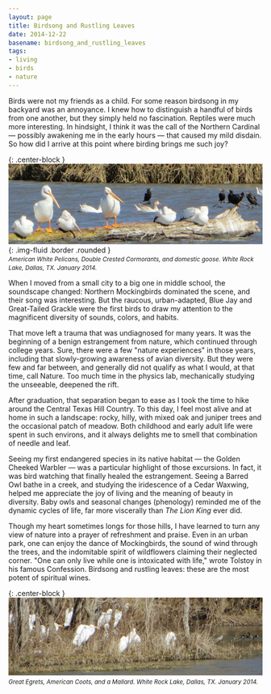 ```yaml
---
layout: page
title: Birdsong and Rustling Leaves
date: 2014-12-22
basename: birdsong_and_rustling_leaves
tags:
- living
- birds
- nature
---
```


Birds were not my friends as a child. For some reason birdsong in my backyard
was an annoyance. I knew how to distinguish a handful of birds from one another,
but they simply held no fascination. Reptiles were much more interesting. In
hindsight, I think it was the call of the Northern Cardinal &mdash; possibly
awakening me in the early hours &mdash; that caused my mild disdain. So how did
I arrive at this point where birding brings me such joy?

{: .center-block }
![photo of birds](/images/WhiteRockPelicans.JPG){: .img-fluid .border .rounded }<br>
<small><i>American White Pelicans, Double Crested Cormorants, and domestic goose. White Rock Lake, Dallas, TX. January 2014.</i></small>

<!-- truncate -->

When I moved from a small city to a big one in middle school, the soundscape
changed: Northern Mockingbirds dominated the scene, and their song was
interesting. But the raucous, urban-adapted, Blue Jay and Great-Tailed Grackle
were the first birds to draw my attention to the magnificent diversity of
sounds, colors, and habits.

That move left a trauma that was undiagnosed for many years. It was the
beginning of a benign estrangement from nature, which continued through college
years. Sure, there were a few "nature experiences" in those years, including
that slowly-growing awareness of avian diversity. But they were few and far
between, and generally did not qualify as what I would, at that time, call
Nature. Too much time in the physics lab, mechanically studying the unseeable,
deepened the rift.

After graduation, that separation began to ease as I took the time to hike
around the Central Texas Hill Country. To this day, I feel most alive and at
home in such a landscape: rocky, hilly, with mixed oak and juniper trees and the
occasional patch of meadow. Both childhood and early adult life were spent in
such environs, and it always delights me to smell that combination of needle and
leaf.

Seeing my first endangered species in its native habitat &mdash; the Golden
Cheeked Warbler &mdash; was a particular highlight of those excursions. In fact,
it was bird watching that finally healed the estrangement. Seeing a Barred Owl
bathe in a creek, and studying the iridescence of a Cedar Waxwing, helped me
appreciate the joy of living and the meaning of beauty in diversity. Baby owls
and seasonal changes (phenology) reminded me of the dynamic cycles of life, far
more viscerally than _The Lion King_ ever did.

Though my heart sometimes longs for those hills, I have learned to turn any view
of nature into a prayer of refreshment and praise. Even in an urban park, one
can enjoy the dance of Mockingbirds, the sound of wind through the trees, and
the indomitable spirit of wildflowers claiming their neglected corner. "One can
only live while one is intoxicated with life," wrote Tolstoy in his famous
Confession. Birdsong and rustling leaves: these are the most potent of spiritual
wines.

{: .center-block }
![photo of egrets](/images/WhiteRockEgrets.JPG)<br>
<small><i>Great Egrets, American Coots, and a Mallard. White Rock Lake, Dallas, TX. January 2014.</i></small>
